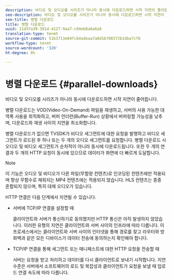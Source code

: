 ```yaml
---
description: 비디오 및 오디오를 시리즈가 아니라 동시에 다운로드하면 시작 지연이 줄어듭니다.
seo-description: 비디오 및 오디오를 시리즈가 아니라 동시에 다운로드하면 시작 지연이 줄어듭니다.
seo-title: 병렬 다운로드
title: 병렬 다운로드
uuid: 11d37a39-391d-4127-9aa7-c94eb8a6a6a8
translation-type: tm+mt
source-git-commit: 51b3713e04fcb4adeaa7a8d1b700372b1dba7cf6
workflow-type: tm+mt
source-wordcount: '320'
ht-degree: 0%

---
```



# 병렬 다운로드 {#parallel-downloads}

비디오 및 오디오를 시리즈가 아니라 동시에 다운로드하면 시작 지연이 줄어듭니다.

병렬 다운로드는 VOD(Video-On-Demand) 파일을 재생하고, 서버의 사용 가능한 대역폭 사용을 최적화하고, 버퍼 언더런(Buffer-Run) 상황에서 버퍼링할 가능성을 낮추며, 다운로드와 재생 사이의 지연을 최소화합니다.

<!-- 

Removed as part of "no DASH use cases" for 2.5.1, May 31st, 2017 release.
<p>Parallel downloads allows DASH video-on-demand (VOD) files to be played, optimizes the available bandwidth usage from a server, lowers the probability of getting into buffer under-run situations, and minimizes the delay between download and playback. </p>

 -->

병렬 다운로드가 없으면 TVSDK가 비디오 세그먼트에 대한 요청을 발행하고 비디오 세그먼트가 로드된 후 하나 또는 두 개의 오디오 세그먼트를 요청합니다. 병렬 다운로드 시 오디오 및 비디오 세그먼트가 순차적이 아니라 동시에 다운로드됩니다. 또한 두 개의 연결과 두 개의 HTTP 요청이 동시에 있으므로 데이터가 화면에 더 빠르게 도달합니다.

>[!NOTE]
>
>이 기능은 오디오 및 비디오가 다른 파일(무함량 컨텐츠)로 인코딩된 컨텐츠에만 적용되며 항상 무함수로 채워지는 MP4 컨텐츠에는 적용되지 않습니다. HLS 컨텐츠는 종종 혼합되지 않으며, 특히 대체 오디오가 있습니다.

<!-- 

See comment above (DASH use case removed).

  This feature applies only to content where the audio and video are encoded into different files (unmuxed content) and does not apply to MP4 content, which is always muxed. Most DASH content is unmuxed, and HLS content is often unmuxed, especially with alternate audio. 
-->

HTTP 연결은 다음 단계에서 지연될 수 있습니다.

* 서버에 TCP/IP 연결을 설정할 때

   클라이언트와 서버가 통신하기로 동의했지만 HTTP 통신은 아직 발생하지 않았습니다. 이러한 유형의 지연은 클라이언트와 서버 사이의 인프라에 따라 다릅니다. 이 프로세스에서는 클라이언트와 서버 사이의 인터넷을 통해 경로를 찾고 라우터와 방화벽과 같은 모든 디바이스가 데이터 전송에 동의하는지 확인해야 합니다.
* TCP/IP 연결을 통해 세그먼트 또는 매니페스트에 대한 HTTP 요청을 전송할 때

   서버는 요청을 받고 처리하고 데이터를 다시 클라이언트로 보내기 시작합니다. 지연 수준은 서버에서 소프트웨어의 로드 및 복잡성과 클라이언트가 요청을 보낼 때 업로드 연결 속도에 따라 다릅니다.